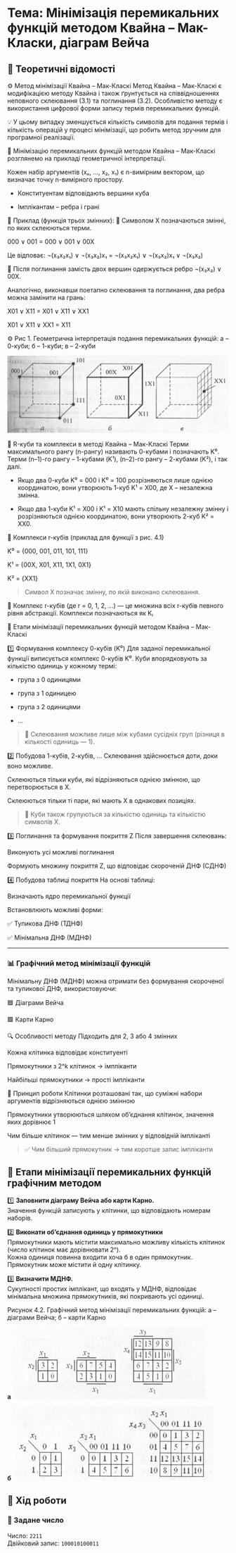 
# Тема: Мінімізація перемикальних функцій методом Квайна – Мак-Класки, діаграм Вейча

## 📘 Теоретичні відомості

⚙️ Метод мінімізації Квайна – Мак-Класкі
Метод Квайна – Мак-Класкі є модифікацією методу Квайна і також ґрунтується на співвідношеннях неповного склеювання (3.1) та поглинання (3.2). Особливістю методу є використання цифрової форми запису термів перемикальних функцій.

💡 У цьому випадку зменшується кількість символів для подання термів і кількість операцій у процесі мінімізації, що робить метод зручним для програмної реалізації.

📐 Мінімізацію перемикальних функцій методом Квайна – Мак-Класкі розглянемо на прикладі геометричної інтерпретації.

Кожен набір аргументів (xₙ, ..., x₂, x₁) є n-вимірним вектором, що визначає точку n-вимірного простору.

- Конституентам відповідають вершини куба
  
- Імплікантам – ребра і грані

🧪 Приклад (функція трьох змінних):
📝 Символом Χ позначаються змінні, по яких склеюються терми.

000 ∨ 001 = 000 ∨ 001 ∨ 00Χ

Це відповає: ¬(x₃x₂x₁) ∨ ¬(x₃x₂)x₁ = ¬(x₃x₂x₁) ∨ ¬(x₃x₂)x₁ ∨ ¬(x₃x₂)

🧩 Після поглинання замість двох вершин одержується ребро ¬(x₃x₂) ∨ 00Х.

Аналогічно, виконавши поетапно склеювання та поглинання, два ребра можна замінити на грань:

Χ01 ∨ Χ11 = Χ01 ∨ Χ11 ∨ ΧΧ1

Χ01 ∨ Χ11 ∨ ΧΧ1 = Χ11

⚙️ Рис 1. Геометрична інтерпретація подання перемикальних функцій: а – 0-куби; б – 1-куби; в – 2-куби

![Геометрична інтерпретація подання перемикальних функцій](Geometric-interpretation-of-the-representation-of-switching-functions.png)

🧩 R-куби та комплекси в методі Квайна – Мак-Класкі
Терми максимального рангу (n-рангу) називають 0-кубами і позначають K⁰.
Терми (n–1)-го рангу – 1-кубами (K¹),
(n–2)-го рангу – 2-кубами (K²), і так далі.

- Якщо два 0-куби K⁰ = 000 і K⁰ = 100 розрізняються лише однією координатою, вони утворюють 1-куб K¹ = X00, де Χ – незалежна змінна.

- Якщо два 1-куби K¹ = Χ00 і K¹ = Χ10 мають спільну незалежну змінну і розрізняються однією координатою, вони утворюють 2-куб K² = ΧΧ0.

🧮 Комплекси r-кубів (приклад для функції з рис. 4.1)

K⁰ = {000, 001, 011, 101, 111}

K¹ = {00Χ, Χ01, Χ11, 1Χ1, 0Χ1}

K² = {ΧΧ1}

> Символ Χ позначає змінну, по якій виконано склеювання.

🔁 Комплекс r-кубів (де r = 0, 1, 2, ...) — це множина всіх r-кубів певного рівня абстракції. Комплекси позначаються як Kᵢ


🧮 Етапи мінімізації перемикальних функцій методом Квайна – Мак-Класкі


1️⃣ Формування комплексу 0-кубів (K⁰)
Для заданої перемикальної функції виписується комплекс 0-кубів K⁰.
Куби впорядковують за кількістю одиниць у кожному термі:

- група з 0 одиницями

- група з 1 одиницею

- група з 2 одиницями

- ...

> 🔄 Склеювання можливе лише між кубами сусідніх груп (різниця в кількості одиниць — 1).


2️⃣ Побудова 1-кубів, 2-кубів, …
Склеювання здійснюється доти, доки воно можливе.

Склеюються тільки куби, які відрізняються однією змінною, що перетворюється в Χ.

Склеюються тільки ті пари, які мають Χ в однакових позиціях.

> 📌 Куби також групуються за кількістю одиниць та кількістю символів Χ.


3️⃣ Поглинання та формування покриття Z
Після завершення склеювань:

Виконують усі можливі поглинання

Формують множину покриття Z, що відповідає скороченій ДНФ (СДНФ)


4️⃣ Побудова таблиці покриття
На основі таблиці:

Визначають ядро перемикальної функції

Встановлюють можливі форми:

✅ Тупикова ДНФ (ТДНФ)

✅ Мінімальна ДНФ (МДНФ)

---

### 📊 Графічний метод мінімізації функцій

Мінімальну ДНФ (МДНФ) можна отримати без формування скороченої та тупикової ДНФ, використовуючи:

🟦 Діаграми Вейча

🟩 Карти Карно

🔍 Особливості методу
Підходить для 2, 3 або 4 змінних

Кожна клітинка відповідає конституенті

Прямокутники з 2^k клітинок → імпліканти

Найбільші прямокутники → прості імпліканти

📐 Принцип роботи
Клітинки розташовані так, що суміжні набори аргументів відрізняються однією змінною

Прямокутники утворюються шляхом об’єднання клітинок, значення яких дорівнює 1

Чим більше клітинок — тим менше змінних у відповідній імпліканті

> ✅ Чим більший прямокутник → тим коротше запис імпліканти

## 🧮 Етапи мінімізації перемикальних функцій графічним методом

1️⃣ **Заповнити діаграму Вейча або карти Карно.**  
   Значення функцій записують у клітинки, що відповідають номерам наборів.

2️⃣ **Виконати об’єднання одиниць у прямокутники**  
   Прямокутники мають містити максимально можливу кількість клітинок (число клітинок має дорівнювати 2ⁿ).  
   Кожна одиниця повинна входити хоча б в один прямокутник. Прямокутник може містити й одну клітинку.

3️⃣ **Визначити МДНФ.**  
   Сукупності простих імплікант, що входять у МДНФ, відповідає мінімальна множина прямокутників, які покривають усі одиниці.

Рисунок 4.2. Графічний метод мінімізації перемикальних функцій: а – діаграми Вейча; б – карти Карно

**а**
![Графічний метод мінімізації перемикальних функцій: а](A-Graphical-method-for-minimizing-switching-functions.png)

**б**
![Графічний метод мінімізації перемикальних функцій: б](B-Graphical-method-for-minimizing-switching-functions.png)




## 🧪 Хід роботи

### 🔢 Задане число

Число: `2211`  
Двійковий запис: `100010100011`
